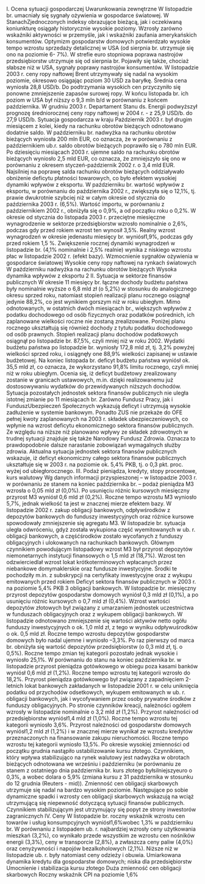 I. Ocena sytuacji gospodarczej
Uwarunkowania zewnętrzne
W listopadzie br. umacniały się sygnały ożywienia w gospodarce światowej.
W StanachZjednoczonych indeksy obrazujące bieżącą, jak i oczekiwaną
koniunkturę osiągały historycznie wysokie poziomy. Wzrosły zarówno wskaźniki
aktywności w przemyśle, jak i wskaźniki zaufania amerykańskich konsumentów.
Optymizm gospodarstw domowych potwierdzało wysokie tempo wzrostu
sprzedaży detalicznej w USA (od sierpnia br. utrzymuje się ono na poziomie 6-
7%).
W strefie euro stopniowa poprawa nastrojów przedsiębiorstw utrzymuje się od
sierpnia br. Pojawiły się także, chociaż słabsze niż w USA, sygnały poprawy
nastrojów konsumentów.
W listopadzie 2003 r. ceny ropy naftowej Brent utrzymywały się nadal na
wysokim poziomie, okresowo osiągając poziom 30 USD za baryłkę. Średnia cena
wyniosła 28,8 USD/b. Do podtrzymania wysokich cen przyczyniło się ponowne
zmniejszenie zapasów surowej ropy. W końcu listopada br. ich poziom w USA był
niższy o 9,3 mln b/d w porównaniu z końcem października.
W grudniu 2003 r. Departament Stanu ds. Energii podwyższył prognozę
średniorocznej ceny ropy naftowej w 2004 r. - z 25,9 USD/b. do 27,9 USD/b.
Sytuacja gospodarcza w kraju
Październik 2003 r. był drugim miesiącem z kolei, kiedy na rachunku obrotów
bieżących odnotowano dodatnie saldo. W październiku br. nadwyżka na rachunku
obrotów bieżących wyniosła 200 mln EUR, co oznacza, że w porównaniu z
październikiem ub.r. saldo obrotów bieżących poprawiło się o 780 mln EUR. Po
dziesięciu miesiącach 2003 r. ujemne saldo na rachunku obrotów bieżących
wyniosło 2,5 mld EUR, co oznacza, że zmniejszyło się ono w porównaniu z
okresem styczeń-październik 2002 r. o 3,4 mld EUR.
Najsilniej na poprawę salda rachunku obrotów bieżących oddziaływało
obniżenie deficytu płatności towarowych, co było efektem wysokiej dynamiki
wpływów z eksportu. W październiku br. wartość wpływów z eksportu, w
porównaniu do października 2002 r., zwiększyła się o 12,1%, tj. prawie dwukrotnie
szybciej niż w całym okresie od stycznia do października 2003 r. (6,5%). Wartość
importu, w porównaniu z październikiem 2002 r., obniżyła się o 0,9%, a od
początku roku o 0,2%.
W okresie od stycznia do listopada 2003 r. przeciętne miesięczne
wynagrodzenie w sektorze przedsiębiorstw wzrosło nominalnie o 2,6%, podczas
gdy przed rokiem wzrost ten wynosił 3,5%. Realny wzrost wynagrodzeń w okresie
jedenastu miesięcy br. wyniósł1,9%, podczas gdy przed rokiem 1,5 %.
Zwiększenie rocznej dynamiki wynagrodzeń w listopadzie br. (4,1% nominalnie i
2,5% realnie) wynika z niskiego wzrostu płac w listopadzie 2002 r. (efekt bazy).
Wzmocnienie
sygnałów
ożywienia w
gospodarce
światowej
Wysokie ceny
ropy naftowej
na rynkach
światowych
W październiku
nadwyżka na
rachunku
obrotów
bieżących
Wysoka
dynamika
wpływów z
eksportu
2
II. Sytuacja w sektorze finansów publicznych
W okresie 11 miesięcy br. łączne dochody budżetu państwa były nominalnie
wyższe o 6,8 mld zł (o 5,2%) w stosunku do analogicznego okresu sprzed roku,
natomiast stopień realizacji planu rocznego osiągnął jedynie 88,2%, co jest
wynikiem gorszym niż w roku ubiegłym. Mimo odnotowanych, w ostatnich dwóch
miesiącach br., większych wpływów z podatku dochodowego od osób fizycznych
oraz podatków pośrednich, ich zaplanowane wielkości roczne nie zostaną
zrealizowane. Poniżej planu rocznego ukształtują się również dochody z tytułu
podatku dochodowego od osób prawnych. Stopień realizacji planu dochodów
podatkowych osiągnął po listopadzie br. 87,5%, czyli mniej niż w roku 2002.
Wydatki budżetu państwa po listopadzie br. wyniosły 172,8 mld zł, tj. 3,2%
powyżej wielkości sprzed roku, i osiągnęły one 88,9% wielkości zapisanej w
ustawie budżetowej.
Na koniec listopada br. deficyt budżetu państwa wyniósł ok. 35,5 mld zł, co
oznacza, że wykorzystano 91,8% limitu rocznego, czyli mniej niż w roku ubiegłym.
Ocenia się, iż deficyt budżetowy zrealizowany zostanie w granicach ustawowych,
m.in. dzięki realizowanemu już dostosowywaniu wydatków do przewidywanych
niższych dochodów.
Sytuacja pozostałych jednostek sektora finansów publicznych nie uległa istotnej
zmianie po 11 miesiącach br. Zarówno Fundusz Pracy, jak i FunduszUbezpieczeń
Społecznych wykazują deficyt i utrzymują wysokie zadłużenie w systemie
bankowym. Ponadto ZUS nie przekaże do OFE pełnej kwoty zaplanowanych na
2003 r. składek ubezpieczeniowych, co wpłynie na wzrost deficytu ekonomicznego
sektora finansów publicznych. Ze względu na niższe niż planowano wpływy ze
składek zdrowotnych w trudnej sytuacji znajduje się także Narodowy Fundusz
Zdrowia. Oznacza to prawdopodobnie dalsze narastanie zobowiązań wymagalnych
służby zdrowia.
Aktualna sytuacja jednostek sektora finansów publicznych wskazuje, iż
deficyt ekonomiczny całego sektora finansów publicznych ukształtuje się w 2003 r.
na poziomie ok. 5,4% PKB, tj. o 0,3 pkt. proc. wyżej od ubiegłorocznego.
III. Podaż pieniądza, kredyty, stopy procentowe, kurs walutowy
Wg danych informacji przyspieszonej – w listopadzie 2003 r. w porównaniu ze
stanem na koniec października br. – podaż pieniądza M3 wzrosła o 0,05 mld zł
(0,0%). Po usunięciu różnic kursowych miesięczny przyrost M3 wyniósł 0,6 mld zł
(0,2%). Roczne tempo wzrostu M3 wyniosło 5,7%, jednak wielkość ta jest w
znacznej mierze efektem bazy. W listopadzie 2002 r. zakup obligacji bankowych,
odpływśrodków z depozytów bankowych do funduszy inwestycyjnych oraz różnice
kursowe spowodowały zmniejszenie się agregatu M3. W listopadzie br. sytuacja
uległa odwróceniu, gdyż została wykupiona część wyemitowanych w ub. r.
obligacji bankowych, a częśćśrodków zostało wycofanych z funduszy
obligacyjnych i ulokowanych na rachunkach bankowych.
Głównym czynnikiem powodującym listopadowy wzrost M3 był przyrost
depozytów niemonetarnych instytucji finansowych o 1,5 mld zł (18,7%). Wzrost
ten odzwierciedlał wzrost lokat krótkoterminowych wpłacanych przez niebankowe
domymaklerskie oraz fundusze inwestycyjne. Środki te pochodziły m.in. z
subskrypcji na certyfikaty inwestycyjne oraz z wykupu emitowanych przed rokiem
Deficyt sektora
finansów
publicznych w
2003 r. na
poziomie 5,4%
PKB
3
obligacji bankowych.
W listopadzie br. miesięczny przyrost depozytów gospodarstw domowych
wyniósł 0,3 mld zł (0,1%), a po usunięciu różnic kursowych o 0,7 mld zł (0,4%).
Wzrost wartości depozytów złotowych był związany z umarzaniem jednostek
uczestnictwa w funduszach obligacyjnych oraz z wykupem obligacji bankowych.
W listopadzie odnotowano zmniejszenie się wartości aktywów netto ogółu
funduszy inwestycyjnych o ok. 1,0 mld zł, z tego w wyniku odpływuśrodków o ok.
0,5 mld zł. Roczne tempo wzrostu depozytów gospodarstw domowych było nadal
ujemne i wyniosło –3,3%.
Po raz pierwszy od marca br. obniżyła się wartość depozytów przedsiębiorstw
(o 0,3 mld zł, tj. o 0,5%). Roczne tempo zmian tej kategorii pozostało jednak
wysokie i wyniosło 25,1%.
W porównaniu do stanu na koniec października br. w listopadzie przyrost
pieniądza gotówkowego w obiegu poza kasami banków wyniósł 0,6 mld zł (1,2%).
Roczne tempo wzrostu tej kategorii wzrosło do 18,2%. Przyrost pieniądza
gotówkowego był związany z zapadnięciem 2-letnich lokat bankowych
zakładanych w listopadzie 2001 r. w celu uniknięcia podatku od przychodów
odsetkowych, wykupem emitowanych w ub. r. obligacji bankowych, jak i
wycofywaniem przez osoby prywatne środków z funduszy obligacyjnych.
Po stronie czynników kreacji, należności ogółem wzrosły w listopadzie
nominalnie o 3,2 mld zł (1,2%). Przyrost należności od przedsiębiorstw wyniósł1,4
mld zł (1,0%). Roczne tempo wzrostu tej kategorii wyniosło 3,6%. Przyrost
należności od gospodarstw domowych wyniósł1,2 mld zł (1,2%) i w znacznej
mierze wynikał ze wzrostu kredytów przeznaczonych na finansowanie zakupu
nieruchomości. Roczne tempo wzrostu tej kategorii wyniosło 13,5%.
Po okresie wysokiej zmienności od początku grudnia nastąpiło
ustabilizowanie kursu złotego. Czynnikiem, który wpływa stabilizująco na rynek
walutowy jest nadwyżka w obrotach bieżących odnotowana we wrześniu i
październiku (w porównaniu ze stanem z ostatniego dnia października br. kurs
złotego byłsilniejszyeuro o 0,3%, a wobec dolara o 5,9% (zmiana kursu z 31
października w stosunku do 12 grudnia (Reuters - mid)).
Zmienność cen obligacji skarbowych utrzymuje się nadal na bardzo wysokim
poziomie. Następujące po sobie dynamiczne spadki i wzrosty cen obligacji
skarbowych wskazują na wciąż utrzymującą się niepewność dotyczącą sytuacji
finansów publicznych. Czynnikiem stabilizującym jest utrzymujący się popyt ze
strony inwestorów zagranicznych
IV. Ceny
W listopadzie br. roczny wskaźnik wzrostu cen towarów i usług
konsumpcyjnych wyniósł1,6%wobec 1,3% w październiku br. W porównaniu z
listopadem ub. r. najbardziej wzrosły ceny użytkowania mieszkań (3,2%), co
wynikało przede wszystkim ze wzrostu cen nośników energii (3,3%), ceny w
transporcie (2,8%), a zwłaszcza ceny paliw (4,0%) oraz cenyżywności i napojów
bezalkoholowych (2,1%). Niższe niż w listopadzie ub. r. były natomiast ceny
odzieży i obuwia.
Umiarkowana
dynamika
kredytu dla
gospodarstw
domowych;
niska dla
przedsiębiorstw
Umocnienie i
stabilizacja
kursu złotego
Duża zmienność
cen obligacji
skarbowych
Roczny
wskaźnik CPI
na poziomie
1,6%

